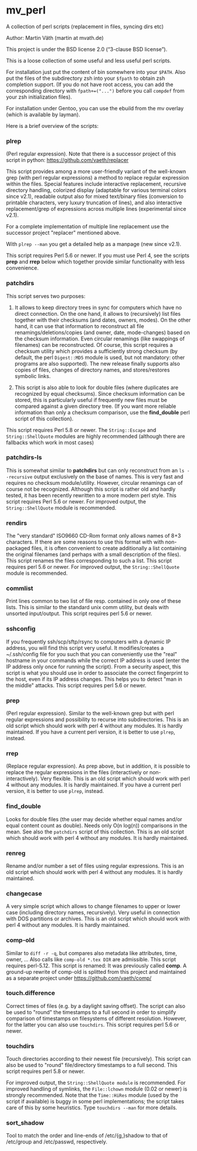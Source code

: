 # mv_perl

A collection of perl scripts (replacement in files, syncing dirs etc)

Author: Martin Väth (martin at mvath.de)

This project is under the BSD license 2.0 (“3-clause BSD license”).

This is a loose collection of some useful and less useful perl scripts.

For installation just put the content of bin somewhere into your `$PATH`.
Also put the files of the subdirectory zsh into your `$fpath` to obtain
zsh completion support. (If you do not have root access, you can add the
corresponding directory with `fpath+=("...")` before you
call `compdef` from your zsh initialization files).

For installation under Gentoo, you can use the ebuild from the mv overlay
(which is available by layman).

Here is a brief overview of the scripts:

### plrep

(Perl regular expression).
Note that there is a successor project of this script in python:
https://github.com/vaeth/replacer

This script provides among a more user-friendly variant of the well-known
grep (with perl regular expressions) a method to replace regular expression
within the files. Special features include interactive replacement, recursive
directory handling, colorized display (adaptable for various terminal colors
since v2.1), readable output also for mixed text/binary files (conversion to
printable characters, very luxury truncation of lines), and also interactive
replacement/grep of expressions across multiple lines
(experimental since v2.1).

For a complete implementation of multiple line replacement use the
successor project "replacer" mentioned above.

With `plrep --man` you get a detailed help as a manpage (new since v2.1).

This script requires Perl 5.6 or newer.
If you must use Perl 4, see the scripts __prep__ and __rrep__ below which
together provide similar functionality with less convenience.

### patchdirs

This script serves two purposes:

1. It allows to keep directory trees in sync for computers which have no
   direct connection. On the one hand, it allows to (recursively) list files
   together with their checksums (and dates, owners, modes).
   On the other hand, it can use that information to reconstruct all file
   renamings/deletions/copies (and owner, date, mode-changes) based on the
   checksum information. Even circular renamings (like swappings of
   filenames) can be reconstructed.
   Of course, this script requires a checksum utility which provides a
   sufficiently strong checksum (by default, the perl `Digest::MD5` module
   is used, but not mandatory: other programs are also supported).
   The new release finally supports also copies of files,
   changes of directory names, and stores/restores symbolic links.

2. This script is also able to look for double files (where duplicates are
   recognized by equal checksums). Since checksum information can be stored,
   this is particularly useful if frequently new files must be compared
   against a given directory tree. (If you want more reliable information
   than only a checksum comparison, use the __find_double__ perl script of this
   collection).

This script requires Perl 5.8 or newer.
The `String::Escape` and `String::ShellQuote` modules are highly recommended
(although there are fallbacks which work in most cases)

### patchdirs-ls

This is somewhat similar to __patchdirs__ but can only reconstruct from an
`ls --recursive` output exclusively on the base of names.
This is very fast and requires no checksum module/utility.
However, circular renamings can of course not be recognized.
Although this script is rather old and hardly tested, it has been recently
rewritten to a more modern perl style. This script requires Perl 5.6 or newer.
For improved output, the `String::ShellQuote` module is recommended.

### rendirs

The "very standard" ISO9660 CD-Rom format only allows names
of 8+3 characters. If there are some reasons to use this format with
with non-packaged files, it is often convenient to create
additionally a list containing the original filenames (and perhaps
with a small description of the files). This script renames the
files corresponding to such a list.
This script requires perl 5.6 or newer.
For improved output, the `String::ShellQuote` module is recommended.

### commlist

Print lines common to two list of file resp. contained in only one of
these lists. This is similar to the standard unix comm utility, but deals
with unsorted input/output. This script requires perl 5.6 or newer.

### sshconfig

If you frequently ssh/scp/sftp/rsync to computers with a
dynamic IP address, you will find this script very useful.
It modifies/creates a ~/.ssh/config file for you such that you can
conveniently use the "real" hostname in your commands while the correct
IP address is used (enter the IP address only once for running the script).
From a security aspect, this script is what you should use in order to
associate the correct fingerprint to the host, even if its IP address changes.
This helps you to detect "man in the middle" attacks.
This script requires perl 5.6 or newer.

### prep

(Perl regular expression).
Similar to the well-known grep but with perl regular expressions and
possibility to recurse into subdirectories.
This is an old script which should work with perl 4 without any modules.
It is hardly maintained.
If you have a current perl version, it is better to use `plrep`, instead.

### rrep

(Replace regular expression).
As prep above, but in addition, it is possible to replace the
regular expressions in the files (interactively or non-interactively).
Very flexible.
This is an old script which should work with perl 4 without any modules.
It is hardly maintained.
If you have a current perl version, it is better to use `plrep`, instead.

### find_double

Looks for double files (the user may decide whether equal names and/or
equal content count as double). Needs only O(n log(n)) comparisons in the mean.
See also the `patchdirs` script of this collection.
This is an old script which should work with perl 4 without any modules.
It is hardly maintained.

### renreg

Rename and/or number a set of files using regular expressions.
This is an old script which should work with perl 4 without any modules.
It is hardly maintained.

### changecase

A very simple script which allows to change filenames
to upper or lower case (including directory names, recursively).
Very useful in connection with DOS partitions or archives.
This is an old script which should work with perl 4 without any modules.
It is hardly maintained.

### comp-old

Similar to `diff -r -q`, but compares also metadata like attributes, time,
owner, ...
Also calls like `comp-old *.tex DIR` are admissible.
This script requires perl-5.12.
This script is renamed: It was previously called __comp__.
A ground-up rewrite of comp-old is splitted from this project and
maintained as a separate project under https://github.com/vaeth/comp/

### touch.difference

Correct times of files (e.g. by a daylight saving offset).
The script can also be used to "round" the timestamps to a full second in
order to simplify comparison of timestamps on filesystems of different
resolution. However, for the latter you can also use `touchdirs`.
This script requires perl 5.6 or newer.

### touchdirs

Touch directories according to their newest file (recursively).
This script can also be used to "round" file/directory timestamps
to a full second. This script requires perl 5.8 or newer.

For improved output, the `String::ShellQuote module` is recommended.
For improved handling of symlinks, the `File::lchown` module (0.02 or newer)
is strongly recommended.
Note that the `Time::HiRes` module (used by the script if available)
is buggy in some perl implementations; the script takes care of this
by some heuristics. Type `touchdirs --man` for more details.

### sort_shadow

Tool to match the order and line-ends of /etc/{g,}shadow to that of /etc/group
and /etc/passwd, respectively.
